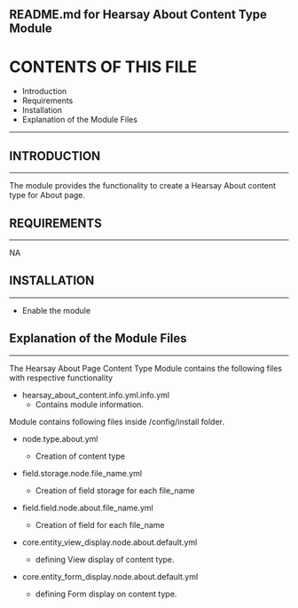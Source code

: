 README.md for Hearsay About Content Type Module
-------------------------------------

# CONTENTS OF THIS FILE

  - Introduction
  - Requirements
  - Installation
  - Explanation of the Module Files

---------------------

## INTRODUCTION
------------

The module provides the functionality to create a Hearsay About content type for About page.



## REQUIREMENTS
------------

NA


## INSTALLATION
------------

- Enable the module


## Explanation of the Module Files
--------------------------------

The Hearsay About Page Content Type Module contains the following files with respective functionality

- hearsay_about_content.info.yml.info.yml
  - Contains module information.


Module contains following files inside /config/install folder.

- node.type.about.yml
  - Creation of content type

- field.storage.node.file_name.yml
  - Creation of field storage for each file_name
    
- field.field.node.about.file_name.yml
  - Creation of field for each file_name

- core.entity_view_display.node.about.default.yml
  - defining View display of content type.

- core.entity_form_display.node.about.default.yml
  - defining Form display on content type.